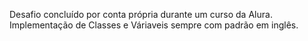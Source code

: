 Desafio concluído por conta própria durante um curso da Alura. Implementação de Classes e Váriaveis sempre com padrão em inglês.
